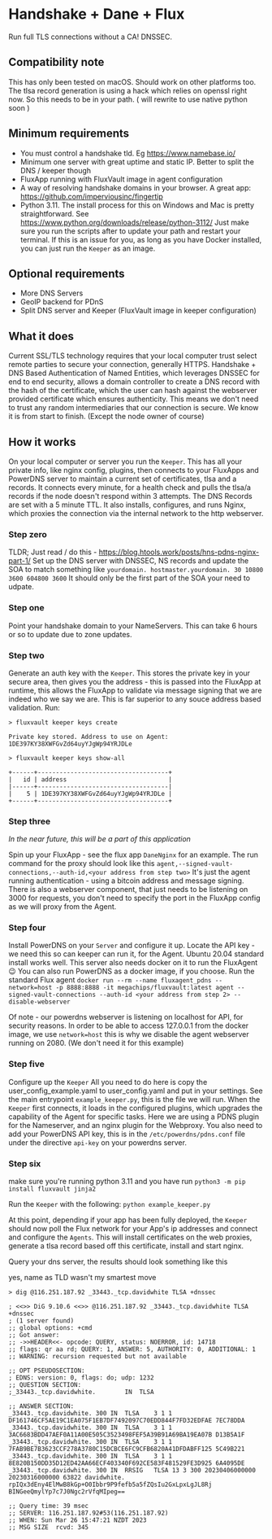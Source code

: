 # Handshake + Dane + Flux

Run full TLS connections without a CA! DNSSEC.

## Compatibility note

This has only been tested on macOS. Should work on other platforms too. The tlsa record generation is using a hack which relies on openssl right now. So this needs to be in your path. ( will rewrite to use native python soon )

## Minimum requirements

* You must control a handshake tld. Eg https://www.namebase.io/
* Minimum one server with great uptime and static IP. Better to split the DNS / keeper though
* FluxApp running with FluxVault image in agent configuration
* A way of resolving handshake domains in your browser. A great app: https://github.com/imperviousinc/fingertip
* Python 3.11. The install process for this on Windows and Mac is pretty straightforward. See https://www.python.org/downloads/release/python-3112/ Just make sure you run the scripts after to update your path and restart your terminal. If this is an issue for you, as long as you have Docker installed, you can just run the `Keeper` as an image.

## Optional requirements

* More DNS Servers
* GeoIP backend for PDnS
* Split DNS server and Keeper (FluxVault image in keeper configuration)

## What it does

Current SSL/TLS technology requires that your local computer trust select remote parties to secure your connection, generally HTTPS. Handshake + DNS Based Authentication of Named Entities, which leverages DNSSEC for end to end security, allows a domain controller to create a DNS record with the hash of the certificate, which the user can hash against the webserver provided certificate which ensures authenticity. This means we don't need to trust any random intermediaries that our connection is secure. We know it is from start to finish. (Except the node owner of course)

## How it works

On your local computer or server you run the `Keeper`. This has all your private info, like nginx config, plugins, then connects to your FluxApps and PowerDNS server to maintain a current set of certificates, tlsa and a records. It connects every minute, for a health check and pulls the tlsa/a records if the node doesn't respond within 3 attempts. The DNS Records are set with a 5 minute TTL. It also installs, configures, and runs Nginx, which proxies the connection via the internal network to the http webserver.

### Step zero

TLDR; Just read / do this - https://blog.htools.work/posts/hns-pdns-nginx-part-1/ Set up the DNS server with DNSSEC, NS records and update the SOA to match something like `yourdomain. hostmaster.yourdomain. 30 10800 3600 604800 3600` It should only be the first part of the SOA your need to udpate.

### Step one

Point your handshake domain to your NameServers. This can take 6 hours or so to update due to zone updates.

### Step two

Generate an auth key with the `Keeper`. This stores the private key in your secure area, then gives you the address - this is passed into the FluxApp at runtime, this allows the FluxApp to validate via message signing that we are indeed who we say we are. This is far superior to any souce address based validation. Run:

```
> fluxvault keeper keys create

Private key stored. Address to use on Agent: 1DE397KY38XWFGvZd64uyYJgWp94YRJDLe
```

```
> fluxvault keeper keys show-all

+------+------------------------------------+
|   id | address                            |
|------+------------------------------------|
|    5 | 1DE397KY38XWFGvZd64uyYJgWp94YRJDLe |
+------+------------------------------------+
```

### Step three

*In the near future, this will be a part of this application*

Spin up your FluxApp  - see the flux app `DaneNginx` for an example. The run command for the proxy should look like this `agent,--signed-vault-connections,--auth-id,<your address from step two>` It's just the agent running authentication - using a bitcoin address and message signing. There is also a webserver component, that just needs to be listening on 3000 for requests, you don't need to specify the port in the FluxApp config as we will proxy from the Agent.

### Step four

Install PowerDNS on your `Server` and configure it up. Locate the API key - we need this so can keeper can run it, for the Agent. Ubuntu 20.04 standard install works well. This server also needs docker on it to run the FluxAgent :wink: You can also run PowerDNS as a docker image, if you choose. Run the standard Flux agent `docker run --rm --name fluxagent_pdns --network=host -p 8888:8888 -it megachips/fluxvault:latest agent --signed-vault-connections --auth-id <your address from step 2> --disable-webserver`

Of note - our powerdns webserver is listening on localhost for API, for security reasons. In order to be able to access 127.0.0.1 from the docker image, we use `network=host` this is why we disable the agent webserver running on 2080. (We don't need it for this example)

### Step five

Configure up the `Keeper` All you need to do here is copy the user_config_example.yaml to user_config.yaml and put in your settings. See the main entrypoint `example_keeper.py`, this is the file we will run. When the `Keeper` first connects, it loads in the configured plugins, which upgrades the capability of the Agent for specific tasks. Here we are using a PDNS plugin for the Nameserver, and an nginx plugin for the Webproxy. You also need to add your PowerDNS API key, this is in the `/etc/powerdns/pdns.conf` file under the directive `api-key` on your powerdns server.

### Step six

make sure you're running python 3.11 and you have run `python3 -m pip install fluxvault jinja2`

Run the `Keeper` with the following: `python example_keeper.py`

At this point, depending if your app has been fully deployed, the `Keeper` should now poll the Flux network for your App's ip addresses and connect and configure the `Agents`. This will install certificates on the web proxies, generate a tlsa record based off this certificate, install and start nginx.

Query your dns server, the results should look something like this

yes, name as TLD wasn't my smartest move

```
> dig @116.251.187.92 _33443._tcp.davidwhite TLSA +dnssec

; <<>> DiG 9.10.6 <<>> @116.251.187.92 _33443._tcp.davidwhite TLSA +dnssec
; (1 server found)
;; global options: +cmd
;; Got answer:
;; ->>HEADER<<- opcode: QUERY, status: NOERROR, id: 14718
;; flags: qr aa rd; QUERY: 1, ANSWER: 5, AUTHORITY: 0, ADDITIONAL: 1
;; WARNING: recursion requested but not available

;; OPT PSEUDOSECTION:
; EDNS: version: 0, flags: do; udp: 1232
;; QUESTION SECTION:
;_33443._tcp.davidwhite.		IN	TLSA

;; ANSWER SECTION:
_33443._tcp.davidwhite.	300	IN	TLSA	3 1 1 DF161746CF5AE19C1EA075F1EB7DF7492097C70EDD844F7FD32EDFAE 7EC78DDA
_33443._tcp.davidwhite.	300	IN	TLSA	3 1 1 3AC6683BDD47AEF0A11A00E505C3523498FEF5A39B91A69BA19EA07B D13B5A1F
_33443._tcp.davidwhite.	300	IN	TLSA	3 1 1 7FAB9BE7B3623CCF278A3780C15DCBCE6FC9CFB6820A41DFDABFF125 5C49B221
_33443._tcp.davidwhite.	300	IN	TLSA	3 1 1 8E820B150DD35D12ED42AA66ECF403340F692CE583F481529FE3D925 6A4095DE
_33443._tcp.davidwhite.	300	IN	RRSIG	TLSA 13 3 300 20230406000000 20230316000000 63822 davidwhite. rpIQx3dEny4ElMwB8kGp+O0Ibbr9P9fefb5a5fZQsIu2GxLpxLgJL8Rj BINGeeQmylYp7c7J0Ngc2rVfqMIpeg==

;; Query time: 39 msec
;; SERVER: 116.251.187.92#53(116.251.187.92)
;; WHEN: Sun Mar 26 15:47:21 NZDT 2023
;; MSG SIZE  rcvd: 345
```